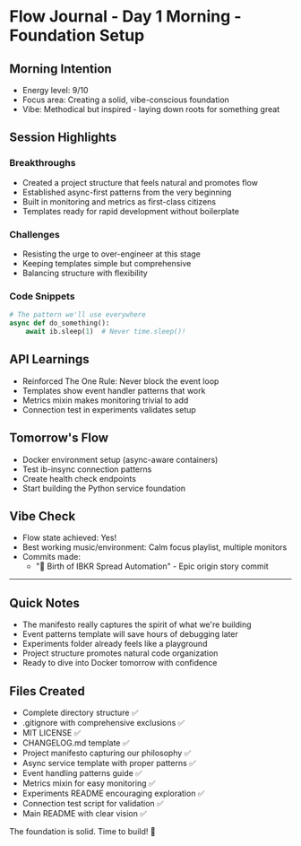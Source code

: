 # Flow Journal - Day 1 Morning - Foundation Setup

## Morning Intention
- Energy level: 9/10
- Focus area: Creating a solid, vibe-conscious foundation
- Vibe: Methodical but inspired - laying down roots for something great

## Session Highlights
### Breakthroughs
- Created a project structure that feels natural and promotes flow
- Established async-first patterns from the very beginning
- Built in monitoring and metrics as first-class citizens
- Templates ready for rapid development without boilerplate

### Challenges
- Resisting the urge to over-engineer at this stage
- Keeping templates simple but comprehensive
- Balancing structure with flexibility

### Code Snippets
```python
# The pattern we'll use everywhere
async def do_something():
    await ib.sleep(1)  # Never time.sleep()!
```

## API Learnings
- Reinforced The One Rule: Never block the event loop
- Templates show event handler patterns that work
- Metrics mixin makes monitoring trivial to add
- Connection test in experiments validates setup

## Tomorrow's Flow
- Docker environment setup (async-aware containers)
- Test ib-insync connection patterns
- Create health check endpoints
- Start building the Python service foundation

## Vibe Check
- Flow state achieved: Yes! 
- Best working music/environment: Calm focus playlist, multiple monitors
- Commits made: 
  - "🌟 Birth of IBKR Spread Automation" - Epic origin story commit

---

## Quick Notes
- The manifesto really captures the spirit of what we're building
- Event patterns template will save hours of debugging later
- Experiments folder already feels like a playground
- Project structure promotes natural code organization
- Ready to dive into Docker tomorrow with confidence

## Files Created
- Complete directory structure ✅
- .gitignore with comprehensive exclusions ✅
- MIT LICENSE ✅
- CHANGELOG.md template ✅
- Project manifesto capturing our philosophy ✅
- Async service template with proper patterns ✅
- Event handling patterns guide ✅
- Metrics mixin for easy monitoring ✅
- Experiments README encouraging exploration ✅
- Connection test script for validation ✅
- Main README with clear vision ✅

The foundation is solid. Time to build! 🚀